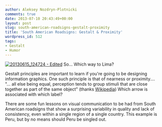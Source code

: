 ```yaml
---
author: Aleksey Nozdryn-Plotnicki
comments: true
date: 2013-07-10 20:43:49+00:00
layout: post
slug: south-american-roadsigns-gestalt-proximity
title: 'South American Roadsigns: Gestalt & Proximity'
wordpress_id: 512
tags:
- Gestalt
- Humor
---
```


[![20130615_124724 - Edited](http://alekseynp.com/wp-content/uploads/2013/07/20130615_124724-Edited.jpg)](http://alekseynp.com/wp-content/uploads/2013/07/20130615_124724-Edited.jpg)
So... Which way to Lima?

Gestalt principles are important to learn if you're going to be designing information graphics. One such principle is that of nearness or proximity.... "... all else being equal, perception tends to group stimuli that are close together as part of the same object" (thanks [Wikipedia](http://en.wikipedia.org/wiki/Principles_of_grouping)) Which arrow is associated with which label?

There are some fun lessons on visual communication to be had from South American roadsigns that show a surprising variability in quality and lack of consistency, even within a single region of a single country. This example is Peru, but by no means should Peru be singled out.
